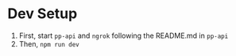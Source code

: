 # Dev Setup

1. First, start `pp-api` and `ngrok` following the README.md in `pp-api`
2. Then, `npm run dev`

